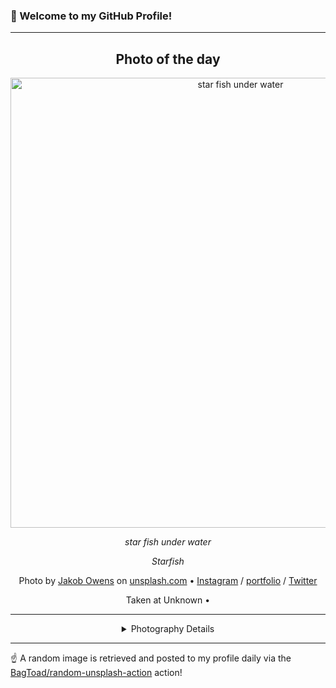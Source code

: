 ### 👋 Welcome to my GitHub Profile!

----
<div align="center">

## Photo of the day
  
  <a href="https://unsplash.com/photos/star-fish-under-water-n5wwck8ES4w"><img width="720" src="https://images.unsplash.com/photo-1487252015168-776961549aca?crop=entropy&cs=tinysrgb&fit=max&fm=jpg&ixid=M3w1OTQ0OTd8MHwxfHJhbmRvbXx8fHx8fHx8fDE3NDIxMDUzMDF8&ixlib=rb-4.0.3&q=80&w=1080" alt="star fish under water"></a>
  
  <em>star fish under water</em>
  
  <em>Starfish</em>

  Photo by [Jakob Owens](https://amap.to/jakobowens/) on [unsplash.com](https://unsplash.com/) • [Instagram](https://instagram.com/jakobowens) / [portfolio](https://amap.to/jakobowens/) / [Twitter](https://twitter.com/jakobOwenss)
  
  Taken at Unknown • 
  
  ---
  
<details>
<summary>Photography Details</summary>
  
| Parameter     | Value |
| ------------- | ----- |
| Camera Model  | Canon EOS 5D Mark III |
| Exposure Time | 1/1000 |
| Aperture      | 5.0 |
| Focal Length  | 24.0 |
| ISO           | 125 |
| Location      | Unknown (null) |
| Coordinates   | Latitude null, Longitude null |

</details>

</div>

----

☝️ A random image is retrieved and posted to my profile daily via the [BagToad/random-unsplash-action](https://github.com/BagToad/random-unsplash-action) action!
